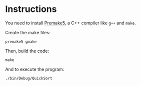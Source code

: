 Instructions
============

You need to install [Premake5](https://premake.github.io/), a C++ compiler like `g++` and `make`.

Create the make files:

```
premake5 gmake
```

Then, build the code:

```
make
```

And to execute the program:

```
./bin/Debug/QuickSort
```

